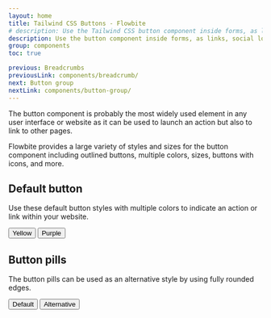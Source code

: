 ```yaml
---
layout: home
title: Tailwind CSS Buttons - Flowbite
# description: Use the Tailwind CSS button component inside forms, as links, and more with support for multiple colors, sizes, and variations
description: Use the button component inside forms, as links, social login, payment options with support for multiple styles, colors, sizes, gradients, and shadows
group: components
toc: true

previous: Breadcrumbs
previousLink: components/breadcrumb/
next: Button group
nextLink: components/button-group/
---
```


The button component is probably the most widely used element in any user interface or website as it can be used to launch an action but also to link to other pages.

Flowbite provides a large variety of styles and sizes for the button component including outlined buttons, multiple colors, sizes, buttons with icons, and more.

## Default button

Use these default button styles with multiple colors to indicate an action or link within your website.

<example>
<button type="button" className="focus:outline-none text-white bg-yellow-400 hover:bg-yellow-500 focus:ring-4 focus:ring-yellow-300 font-medium rounded-lg text-sm px-5 py-2.5 me-2 mb-2 dark:focus:ring-yellow-900">Yellow</button>
<button type="button" className="focus:outline-none text-white bg-purple-700 hover:bg-purple-800 focus:ring-4 focus:ring-purple-300 font-medium rounded-lg text-sm px-5 py-2.5 mb-2 dark:bg-purple-600 dark:hover:bg-purple-700 dark:focus:ring-purple-900">Purple</button>
</example>

## Button pills

The button pills can be used as an alternative style by using fully rounded edges.

<example>
<button type="button" className="text-white bg-blue-700 hover:bg-blue-800 focus:outline-none focus:ring-4 focus:ring-blue-300 font-medium rounded-full text-sm px-5 py-2.5 text-center me-2 mb-2 dark:bg-blue-600 dark:hover:bg-blue-700 dark:focus:ring-blue-800">Default</button>
<button type="button" className="py-2.5 px-5 me-2 mb-2 text-sm font-medium text-gray-900 focus:outline-none bg-white rounded-full border border-gray-200 hover:bg-gray-100 hover:text-blue-700 focus:z-10 focus:ring-4 focus:ring-gray-100 dark:focus:ring-gray-700 dark:bg-gray-800 dark:text-gray-400 dark:border-gray-600 dark:hover:text-white dark:hover:bg-gray-700">Alternative</button>
</example>
